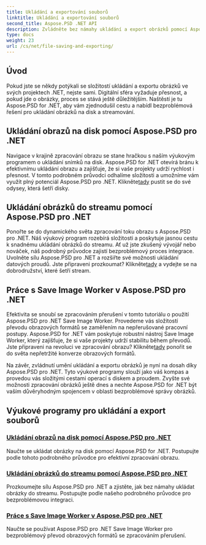 ```yaml
---
title: Ukládání a exportování souborů
linktitle: Ukládání a exportování souborů
second_title: Aspose.PSD .NET API
description: Zvládněte bez námahy ukládání a export obrázků pomocí Aspose.PSD pro .NET. Postupujte podle našich podrobných výukových programů pro efektivní operace s diskem a streamem.
type: docs
weight: 23
url: /cs/net/file-saving-and-exporting/
---
```

## Úvod

Pokud jste se někdy potýkali se složitostí ukládání a exportu obrázků ve svých projektech .NET, nejste sami. Digitální sféra vyžaduje přesnost, a pokud jde o obrázky, proces se stává ještě důležitějším. Naštěstí je tu Aspose.PSD for .NET, aby vám zjednodušil cestu a nabídl bezproblémová řešení pro ukládání obrázků na disk a streamování.

## Ukládání obrazů na disk pomocí Aspose.PSD pro .NET

 Navigace v krajině zpracování obrazu se stane hračkou s naším výukovým programem o ukládání snímků na disk. Aspose.PSD for .NET otevírá bránu k efektivnímu ukládání obrazu a zajišťuje, že si vaše projekty udrží rychlost i přesnost. V tomto podrobném průvodci odhalíme složitosti a umožníme vám využít plný potenciál Aspose.PSD pro .NET. Klikněte[tady](./save-images-to-disk/) pustit se do své odysey, která šetří disky.

## Ukládání obrázků do streamu pomocí Aspose.PSD pro .NET

Ponořte se do dynamického světa zpracování toku obrazu s Aspose.PSD pro .NET. Náš výukový program rozebírá složitosti a poskytuje jasnou cestu k snadnému ukládání obrázků do streamu. Ať už jste zkušený vývojář nebo nováček, náš podrobný průvodce zajistí bezproblémový proces integrace. Uvolněte sílu Aspose.PSD pro .NET a rozšiřte své možnosti ukládání datových proudů. Jste připraveni prozkoumat? Klikněte[tady](./save-images-to-stream/) a vydejte se na dobrodružství, které šetří stream.

## Práce s Save Image Worker v Aspose.PSD pro .NET

 Efektivita se snoubí se zpracováním přerušení v tomto tutoriálu o použití Aspose.PSD pro .NET Save Image Worker. Provedeme vás složitostí převodu obrazových formátů se zaměřením na nepřerušované pracovní postupy. Aspose.PSD for .NET vám poskytuje robustní nástroj Save Image Worker, který zajišťuje, že si vaše projekty udrží stabilitu během převodů. Jste připraveni na revoluci ve zpracování obrazu? Klikněte[tady](./save-image-worker/) ponořit se do světa nepřetržité konverze obrazových formátů.

Na závěr, zvládnutí umění ukládání a exportu obrázků je nyní na dosah díky Aspose.PSD pro .NET. Tyto výukové programy slouží jako váš kompas a provedou vás složitými cestami operací s diskem a proudem. Zvyšte své možnosti zpracování obrázků ještě dnes a nechte Aspose.PSD for .NET být vaším důvěryhodným spojencem v oblasti bezproblémové správy obrázků.

## Výukové programy pro ukládání a export souborů
### [Ukládání obrazů na disk pomocí Aspose.PSD pro .NET](./save-images-to-disk/)
Naučte se ukládat obrázky na disk pomocí Aspose.PSD for .NET. Postupujte podle tohoto podrobného průvodce pro efektivní zpracování obrazu.
### [Ukládání obrázků do streamu pomocí Aspose.PSD pro .NET](./save-images-to-stream/)
Prozkoumejte sílu Aspose.PSD pro .NET a zjistěte, jak bez námahy ukládat obrázky do streamu. Postupujte podle našeho podrobného průvodce pro bezproblémovou integraci.
### [Práce s Save Image Worker v Aspose.PSD pro .NET](./save-image-worker/)
Naučte se používat Aspose.PSD pro .NET Save Image Worker pro bezproblémový převod obrazových formátů se zpracováním přerušení.
